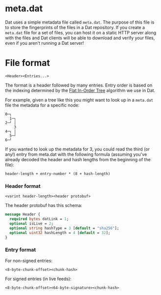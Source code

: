 # meta.dat

Dat uses a simple metadata file called `meta.dat`. The purpose of this file is to store the fingerprints of the files in a Dat repository. If you create a `meta.dat` file for a set of files, you can host it on a static HTTP server along with the files and Dat clients will be able to download and verify your files, even if you aren't running a Dat server!

# File format

```
<Header><Entries...>
```

The format is a header followed by many entries. Entry order is based on the indexing determined by the [Flat In-Order Tree](hyperdrive.md#flat-in-order-trees) algorithm we use in Dat.

For example, given a tree like this you might want to look up in a `meta.dat` file the metadata for a specific node:

```
0─┐  
  1─┐
2─┘ │
    3
4─┐ │
  5─┘
6─┘
```

If you wanted to look up the metadata for 3, you could read the third (or any!) entry from meta.dat with the following formula (assuming you've already decoded the header and hash lengths from the beginning of the file):

```
header-length + entry-number * (8 + hash-length)
```

### Header format

```
<varint header-length><header protobuf>
```

The header protobuf has this schema:

``` proto
message Header {
  required bytes datLink = 1;
  optional isLive = 2;
  optional string hashType = 3 [default = "sha256"];
  optional uint32 hashLength = 4 [default = 32];
}
```

### Entry format

For non-signed entries:

```
<8-byte-chunk-offset><chunk-hash>
```

For signed entries (in live feeds):

```
<8-byte-chunk-offset><64-byte-signature><chunk-hash>
```
